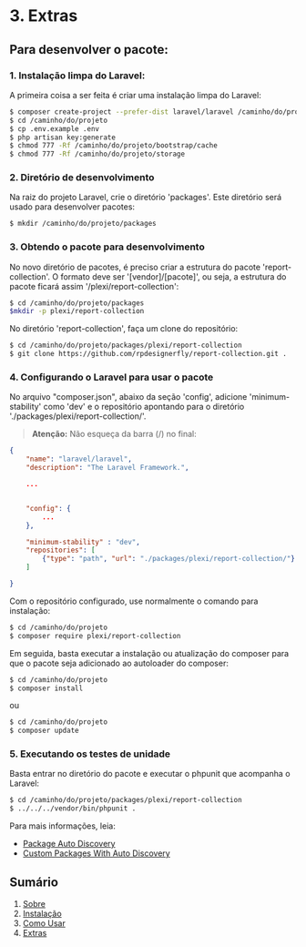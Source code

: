 # 3. Extras

## Para desenvolver o pacote:

### 1. Instalação limpa do Laravel:

A primeira coisa a ser feita é criar uma instalação limpa do Laravel:

```bash
$ composer create-project --prefer-dist laravel/laravel /caminho/do/projeto
$ cd /caminho/do/projeto
$ cp .env.example .env
$ php artisan key:generate
$ chmod 777 -Rf /caminho/do/projeto/bootstrap/cache
$ chmod 777 -Rf /caminho/do/projeto/storage
```

### 2. Diretório de desenvolvimento

Na raiz do projeto Laravel, crie o diretório 'packages'. Este diretório será usado para desenvolver pacotes:

```bash
$ mkdir /caminho/do/projeto/packages
```

### 3. Obtendo o pacote para desenvolvimento

No novo diretório de pacotes, é preciso criar a estrutura do pacote 'report-collection'. O formato deve ser '[vendor]/[pacote]', ou seja, a estrutura do pacote ficará assim '/plexi/report-collection':

```bash
$ cd /caminho/do/projeto/packages
$mkdir -p plexi/report-collection
```

No diretório 'report-collection', faça um clone do repositório:

```bash
$ cd /caminho/do/projeto/packages/plexi/report-collection
$ git clone https://github.com/rpdesignerfly/report-collection.git .
```

### 4. Configurando o Laravel para usar o pacote

No arquivo "composer.json", abaixo da seção 'config', adicione 'minimum-stability' como 'dev' e o repositório apontando para o diretório './packages/plexi/report-collection/'. 

> **Atenção:** 
> Não esqueça da barra (/) no final:

```json
{
    "name": "laravel/laravel",
    "description": "The Laravel Framework.",

    ...


    "config": {
        ...
    },

    "minimum-stability" : "dev",
    "repositories": [
        {"type": "path", "url": "./packages/plexi/report-collection/"}
    ]

}
```

Com o repositório configurado, use normalmente o comando para instalação:

```bash
$ cd /caminho/do/projeto
$ composer require plexi/report-collection
```


Em seguida, basta executar a instalação ou atualização do composer para que o pacote seja 
adicionado ao autoloader do composer:

```bash
$ cd /caminho/do/projeto
$ composer install
```

ou

```bash
$ cd /caminho/do/projeto
$ composer update
```

### 5. Executando os testes de unidade

Basta entrar no diretório do pacote e executar o phpunit que acompanha o Laravel:

```bash
$ cd /caminho/do/projeto/packages/plexi/report-collection
$ ../../../vendor/bin/phpunit .
```


Para mais informações, leia:

* [Package Auto Discovery](https://medium.com/@taylorotwell/package-auto-discovery-in-laravel-5-5-ea9e3ab20518)
* [Custom Packages With Auto Discovery](https://medium.com/sureshvel/laravel-5-5-custom-packages-with-autodiscover-the-providers-5772c60d847e)

## Sumário

  1. [Sobre](01-About.md)
  2. [Instalação](02-Installation.md)
  3. [Como Usar](03-Usage.md)
  4. [Extras](04-Extras.md)